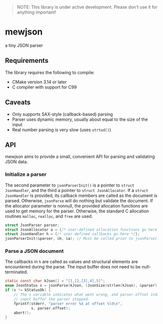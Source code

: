 > NOTE: This library is under active development.
> Please don't use it for anything important!

# mewjson
a tiny JSON parser

## Requirements
The library requires the following to compile:
+ CMake version 3.14 or later
+ C compiler with support for C99

## Caveats
+ Only supports SAX-style (callback-based) parsing
+ Parser uses dynamic memory, usually about equal to the size of the input
+ Real number parsing is very slow (uses `strtod()`)

## API
mewjson aims to provide a small, convenient API for parsing and validating JSON data.

### Initialize a parser
The second parameter to `jsonParserInit()` is a pointer to `struct JsonHandler`, and the third a pointer to `struct JsonAllocator`.
If a `struct JsonHandler` is provided, its callback members are called as the document is parsed.
Otherwise, `jsonParse` will do nothing but validate the document.
If the allocator parameter is nonnull, the provided allocation functions are used to get memory for the parser. 
Otherwise, the standard C allocation routines `malloc`, `realloc`, and `free` are used.
```C
struct JsonParser parser;
struct JsonAllocator a = {/* user-defined allocation functions go here */};
struct JsonHandler h = {/* user-defined callbacks go here */};
jsonParserInit(&parser, &h, &a); // Must be called prior to jsonParse()
```

### Parse a JSON document
The callbacks in `h` are called as values and structural elements are encountered during the parse.
The input buffer does not need to be null-terminated.
```C
static const char kJson[] = "[1,[2,[3],4],5]";
enum JsonStatus s = jsonParse(kJson, (JsonSize)strlen(kJson), &parser);
if (s != kStatusOk) {
    // The s variable indicates what went wrong, and parser.offset indicates where in the
    // input buffer the parser stopped.
    fprintf(stderr, "parser error %d at offset %ld\n",
            s, parser.offset);
    abort();
}
```
